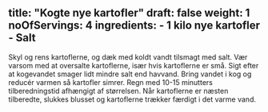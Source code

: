 title: "Kogte nye kartofler"
draft: false
weight: 1
noOfServings: 4
ingredients:
	- 1 kilo nye kartofler
	- Salt
---

Skyl og rens kartoflerne, og dæk med koldt vandt tilsmagt med salt. Vær
varsom med at oversalte kartoflerne, især hvis kartoflerne er små. Sigt
efter at kogevandet smager lidt mindre salt end havvand. Bring vandet i
kog og reducér varmen så kartofler simrer. Regn med 10-15 minutters
tilberedningstid afhængigt af størrelsen. Når kartoflerne er næsten
tilberedte, slukkes blusset og kartoflerne trækker færdigt i det varme
vand.

